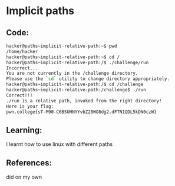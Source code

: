 # Implicit paths
## Code:
```bash
hacker@paths~implicit-relative-path:~$ pwd
/home/hacker
hacker@paths~implicit-relative-path:~$ cd /
hacker@paths~implicit-relative-path:/$ ./challenge/run
Incorrect...
You are not currently in the /challenge directory.
Please use the `cd` utility to change directory appropriately.
hacker@paths~implicit-relative-path:/$ cd /challenge
hacker@paths~implicit-relative-path:/challenge$ ./run
Correct!!!
./run is a relative path, invoked from the right directory!
Here is your flag:
pwn.college{sT-M90-C6BSUHNYYvbZ28WO8dg2.dFTN1QDL5kDN0czW}

```
## Learning:
 I learnt how to use linux with different paths
## References:
 did on my own
